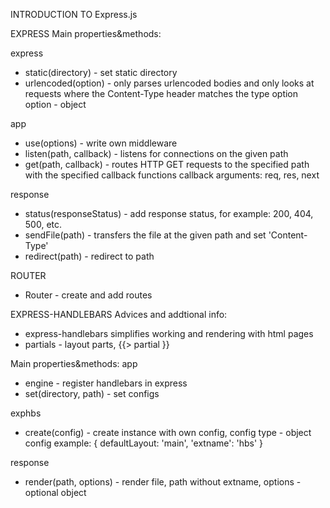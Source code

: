 INTRODUCTION TO Express.js

EXPRESS
Main properties&methods:

express
- static(directory) - set static directory
- urlencoded(option) - only parses urlencoded bodies and only looks at requests where the Content-Type header matches the type option
	option - object

app
- use(options) - write own middleware
- listen(path, callback) - listens for connections on the given path
- get(path, callback) - routes HTTP GET requests to the specified path with the specified callback functions
  callback arguments: req, res, next

response
- status(responseStatus) - add response status, for example: 200, 404, 500, etc.
- sendFile(path) - transfers the file at the given path and set 'Content-Type'
- redirect(path) - redirect to path

ROUTER
- Router - create and add routes


EXPRESS-HANDLEBARS
Advices and addtional info:
- express-handlebars simplifies working and rendering with html pages
- partials - layout parts, {{> partial }}

Main properties&methods:
app
- engine - register handlebars in express
- set(directory, path) - set configs

exphbs
- create(config) - create instance with own config, config type - object
  config example: { defaultLayout: 'main', 'extname': 'hbs' }

response
- render(path, options) - render file, path without extname, options - optional object